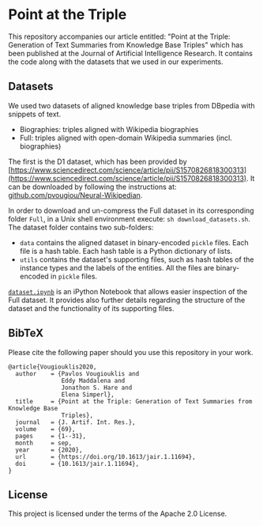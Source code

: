 # Point at the Triple
This repository accompanies our article entitled: "Point at the Triple: Generation of Text Summaries from Knowledge Base Triples" which has been published at the Journal of Artificial Intelligence Research. It contains the code along with the datasets that we used in our experiments.

## Datasets
We used two datasets of aligned knowledge base triples from DBpedia with snippets of text. 

 * Biographies: triples aligned with Wikipedia biographies
 * Full: triples aligned with open-domain Wikipedia summaries (incl. biographies)

The first is the D1 dataset, which has been provided by [https://www.sciencedirect.com/science/article/pii/S1570826818300313](https://www.sciencedirect.com/science/article/pii/S1570826818300313). It can be downloaded by following the instructions at: [github.com/pvougiou/Neural-Wikipedian](https://github.com/pvougiou/Neural-Wikipedian). 

In order to download and un-compress the Full dataset in its corresponding folder `Full`, in a Unix shell environment execute: `sh download_datasets.sh`. The dataset folder contains two sub-folders:

* `data` contains the aligned dataset in binary-encoded `pickle` files. Each file is a hash table. Each hash table is a Python dictionary of lists.
* `utils` contains the dataset's supporting files, such as hash tables of the instance types and the labels of the entities. All the files are binary-encoded in `pickle` files.

[`dataset.ipynb`](dataset.ipynb) is an iPython Notebook that allows easier inspection of the Full dataset. It provides also further details regarding the structure of the dataset and the functionality of its supporting files.

## BibTeX
Please cite the following paper should you use this repository in your work.
```
@article{Vougiouklis2020,
  author    = {Pavlos Vougiouklis and
               Eddy Maddalena and
               Jonathon S. Hare and
               Elena Simperl},
  title     = {Point at the Triple: Generation of Text Summaries from Knowledge Base
               Triples},
  journal   = {J. Artif. Int. Res.},
  volume    = {69},
  pages     = {1--31},
  month     = sep,
  year      = {2020},
  url       = {https://doi.org/10.1613/jair.1.11694},
  doi       = {10.1613/jair.1.11694},
}
```

## License
This project is licensed under the terms of the Apache 2.0 License.

